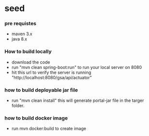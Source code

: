 # seed
### pre requistes
 - maven 3.x
 -  java 8.x

### How to build locally
 - download the code
 - run "mvn clean spring-boot:run" to run your local server on 8080
 - hit this url to verify the server is running  "http://localhost:8080/gsa/api/actuator"

### how to build deployable jar file
 - run "mvn clean install" this will generate portal-jar file in the targer folder.

### how to build docker image
 - run mvn docker:build to create image
